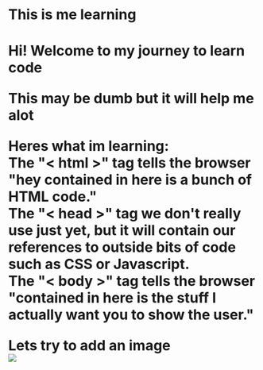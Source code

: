 <h1> This is me learning <h1>
  Hi! Welcome to my journey to learn code
  
<br>

  This may be dumb but it will help me alot
  
<p>
      Heres what im learning:
    <br>
        The "< html >" tag tells the browser "hey contained in here is a bunch of HTML code."
    <br>
        The "< head >" tag we don't really use just yet, but it will contain our references to outside bits of code such as CSS or Javascript.
    <br>
        The "< body >" tag tells the browser "contained in here is the stuff I actually want you to show the user."
    <br>
  <p>
    <p> 
      Lets try to add an image
      <br>
      <img src="https://curriculum-content.s3.amazonaws.com/web-development/circle_logo.jpg">
    <p>
